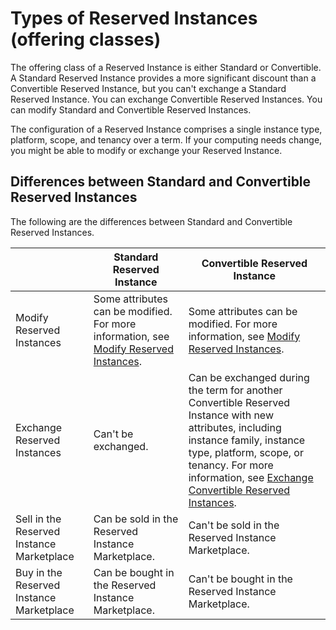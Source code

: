 # Types of Reserved Instances \(offering classes\)<a name="reserved-instances-types"></a>

The offering class of a Reserved Instance is either Standard or Convertible\. A Standard Reserved Instance provides a more significant discount than a Convertible Reserved Instance, but you can't exchange a Standard Reserved Instance\. You can exchange Convertible Reserved Instances\. You can modify Standard and Convertible Reserved Instances\.

The configuration of a Reserved Instance comprises a single instance type, platform, scope, and tenancy over a term\. If your computing needs change, you might be able to modify or exchange your Reserved Instance\.

## Differences between Standard and Convertible Reserved Instances<a name="offering-class-differences"></a>

The following are the differences between Standard and Convertible Reserved Instances\.


|  | Standard Reserved Instance | Convertible Reserved Instance | 
| --- | --- | --- | 
| Modify Reserved Instances | Some attributes can be modified\. For more information, see [Modify Reserved Instances](ri-modifying.md)\. | Some attributes can be modified\. For more information, see [Modify Reserved Instances](ri-modifying.md)\. | 
| Exchange Reserved Instances | Can't be exchanged\. | Can be exchanged during the term for another Convertible Reserved Instance with new attributes, including instance family, instance type, platform, scope, or tenancy\. For more information, see [Exchange Convertible Reserved Instances](ri-convertible-exchange.md)\. | 
| Sell in the Reserved Instance Marketplace | Can be sold in the Reserved Instance Marketplace\. | Can't be sold in the Reserved Instance Marketplace\. | 
| Buy in the Reserved Instance Marketplace | Can be bought in the Reserved Instance Marketplace\. | Can't be bought in the Reserved Instance Marketplace\. | 